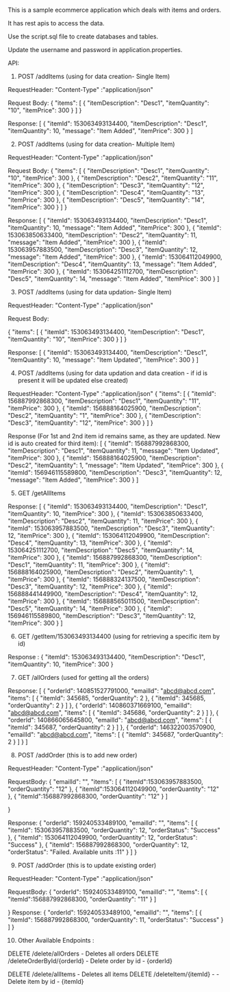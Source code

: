 This is a sample ecommerce application which deals with items and orders.

It has rest apis to access the data.

Use the script.sql file to create databases and tables.

Update the username and password in application.properties.

API:

1.  POST /addItems (using for data creation-  Single Item)

RequestHeader:
    "Content-Type" :"application/json"
	
Request Body:
    {
    	"items":
    	[
        {
         "itemDescription": "Desc1",
          "itemQuantity": "10",
          "itemPrice": 300
        }
       ]
    }

Response:
[
    {
        "itemId": 153063493134400,
        "itemDescription": "Desc1",
        "itemQuantity": 10,
        "message": "Item Added",
        "itemPrice": 300
    }
]

2.  POST /addItems (using for data creation-  Multiple Item)

RequestHeader:
 "Content-Type" :"application/json"
 
Request Body:
{
	"items":
	[
    {
     "itemDescription": "Desc1",
      "itemQuantity": "10",
     "itemPrice": 300
    },
    {
     "itemDescription": "Desc2",
      "itemQuantity": "11",
      "itemPrice": 300
    },
    {
     "itemDescription": "Desc3",
      "itemQuantity": "12",
      "itemPrice": 300
    },
    {
     "itemDescription": "Desc4",
      "itemQuantity": "13",
      "itemPrice": 300
    },
    {
     "itemDescription": "Desc5",
      "itemQuantity": "14",
      "itemPrice": 300
    }
  ]
}

Response:
[
    {
        "itemId": 153063493134400,
        "itemDescription": "Desc1",
        "itemQuantity": 10,
        "message": "Item Added",
        "itemPrice": 300
    },
    {
        "itemId": 153063850633400,
        "itemDescription": "Desc2",
        "itemQuantity": 11,
        "message": "Item Added",
        "itemPrice": 300
    },
    {
        "itemId": 153063957883500,
        "itemDescription": "Desc3",
        "itemQuantity": 12,
        "message": "Item Added",
        "itemPrice": 300
    },
    {
        "itemId": 153064112049900,
        "itemDescription": "Desc4",
        "itemQuantity": 13,
        "message": "Item Added",
        "itemPrice": 300
    },
    {
        "itemId": 153064251112700,
        "itemDescription": "Desc5",
        "itemQuantity": 14,
        "message": "Item Added",
        "itemPrice": 300
    }
]


3. POST /addItems (using for data updation- Single Item)

RequestHeader:
"Content-Type" :"application/json"

Request Body:

{
	"items":
	[
    {
    "itemId": 153063493134400,
     "itemDescription": "Desc1",
      "itemQuantity": "10",
      "itemPrice": 300
    }
   ]
}
  
  Response:
[
    {
        "itemId": 153063493134400,
        "itemDescription": "Desc1",
        "itemQuantity": 10,
        "message": "Item Updated",
        "itemPrice": 300
    }
]


4. POST /addItems  (using for data updation and data creation - if id is present it will be updated else created)

RequestHeader:
"Content-Type" :"application/json"
{
	"items":
	[
    {
	"itemId": 156887992868300,
     "itemDescription": "Desc1",
      "itemQuantity": "11",
    "itemPrice": 300
    },
    {
    "itemId": 156888164025900,
     "itemDescription": "Desc2",
      "itemQuantity": "1",
      "itemPrice": 300
    },
    {
     "itemDescription": "Desc3",
      "itemQuantity": "12",
      "itemPrice": 300
    }
     ]
}
   
 Response (For 1st and 2nd item id remains same, as they are updated. New id is auto created for third item): 
[
    {
        "itemId": 156887992868300,
        "itemDescription": "Desc1",
        "itemQuantity": 11,
        "message": "Item Updated",
        "itemPrice": 300
    },
    {
        "itemId": 156888164025900,
        "itemDescription": "Desc2",
        "itemQuantity": 1,
        "message": "Item Updated",
        "itemPrice": 300
    },
    {
        "itemId": 156946115589800,
        "itemDescription": "Desc3",
        "itemQuantity": 12,
        "message": "Item Added",
        "itemPrice": 300
    }
]

5. GET /getAllItems  

Response:
[
    {
        "itemId": 153063493134400,
        "itemDescription": "Desc1",
        "itemQuantity": 10,
        "itemPrice": 300
    },
    {
        "itemId": 153063850633400,
        "itemDescription": "Desc2",
        "itemQuantity": 11,
        "itemPrice": 300
    },
    {
        "itemId": 153063957883500,
        "itemDescription": "Desc3",
        "itemQuantity": 12,
        "itemPrice": 300
    },
    {
        "itemId": 153064112049900,
        "itemDescription": "Desc4",
        "itemQuantity": 13,
        "itemPrice": 300
    },
    {
        "itemId": 153064251112700,
        "itemDescription": "Desc5",
        "itemQuantity": 14,
        "itemPrice": 300
    },
    {
        "itemId": 156887992868300,
        "itemDescription": "Desc1",
        "itemQuantity": 11,
        "itemPrice": 300
    },
    {
        "itemId": 156888164025900,
        "itemDescription": "Desc2",
        "itemQuantity": 1,
        "itemPrice": 300
    },
    {
        "itemId": 156888324137500,
        "itemDescription": "Desc3",
        "itemQuantity": 12,
        "itemPrice": 300
    },
    {
        "itemId": 156888441449900,
        "itemDescription": "Desc4",
        "itemQuantity": 12,
        "itemPrice": 300
    },
    {
        "itemId": 156888565011500,
        "itemDescription": "Desc5",
        "itemQuantity": 14,
        "itemPrice": 300
    },
    {
        "itemId": 156946115589800,
        "itemDescription": "Desc3",
        "itemQuantity": 12,
        "itemPrice": 300
    }
]

6. GET /getItem/153063493134400   (using for retrieving a specific item by id)

Response :
{
    "itemId": 153063493134400,
    "itemDescription": "Desc1",
    "itemQuantity": 10,
    "itemPrice": 300
}

7. GET  /allOrders  (used for getting all the orders)

Response:
[
    {
        "orderId": 140851527791000,
        "emailId": "abcd@abcd.com",
        "items": [
            {
                "itemId": 345685,
                "orderQuantity": 2
            },
            {
                "itemId": 345685,
                "orderQuantity": 2
            }
        ]
    },
    {
        "orderId": 140860371669100,
        "emailId": "abcd@abcd.com",
        "items": [
            {
                "itemId": 345686,
                "orderQuantity": 2
            }
        ]
    },
    {
        "orderId": 140866065645800,
        "emailId": "abcd@abcd.com",
        "items": [
            {
                "itemId": 345687,
                "orderQuantity": 2
            }
        ]
    },
    {
        "orderId": 146322003570900,
        "emailId": "abcd@abcd.com",
        "items": [
            {
                "itemId": 345687,
                "orderQuantity": 2
            }
        ]
    }
]

8. POST  /addOrder  (this is to add new order)

RequestHeader:
"Content-Type" :"application/json"

RequestBody:
{
	"emailId": "",
        "items": [
          {
            "itemId":153063957883500,
            "orderQuantity": "12"
          },
          {
            "itemId":153064112049900,
            "orderQuantity": "12"
          },
          {
            "itemId":156887992868300,
            "orderQuantity": "12"
          }
        ]
      
}

Response:
{
    "orderId": 159240533489100,
    "emailId": "",
    "items": [
        {
            "itemId": 153063957883500,
            "orderQuantity": 12,
            "orderStatus": "Success"
        },
        {
            "itemId": 153064112049900,
            "orderQuantity": 12,
            "orderStatus": "Success"
        },
        {
            "itemId": 156887992868300,
            "orderQuantity": 12,
            "orderStatus": "Failed. Available units :11"
        }
    ]
}


9. POST  /addOrder  (this is to update existing order)

RequestHeader:
"Content-Type" :"application/json"

RequestBody:
{
		"orderId": 159240533489100,
        "emailId": "",
        "items": [
          {
            "itemId":156887992868300,
            "orderQuantity": "11"
          }
        ]
      
}
Response:
{
    "orderId": 159240533489100,
    "emailId": "",
    "items": [
        {
            "itemId": 156887992868300,
            "orderQuantity": 11,
            "orderStatus": "Success"
        }
    ]
}

10. Other Available Endpoints :

DELETE /delete/allOrders - Deletes all orders
DELETE /deleteOrderById/{orderId} - Delete order by id - {orderId}

DELETE /delete/allItems - Deletes all items
DELETE /deleteItem/{itemId} - - Delete item by id - {itemId}